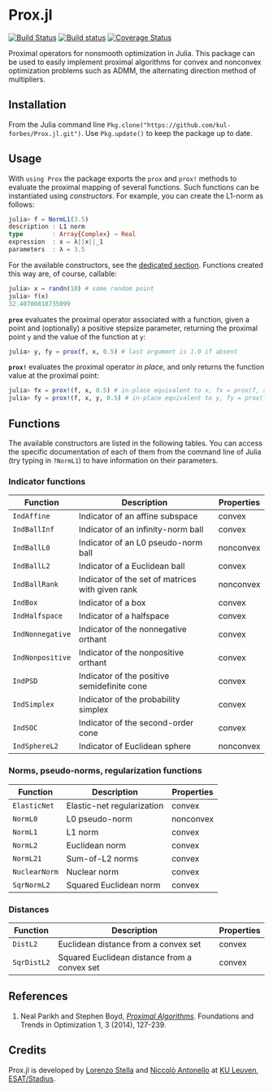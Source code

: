 # Prox.jl

[![Build Status](https://travis-ci.org/kul-forbes/Prox.jl.svg?branch=master)](https://travis-ci.org/kul-forbes/Prox.jl) [![Build status](https://ci.appveyor.com/api/projects/status/00rk6ip0y0t2wj8t?svg=true)](https://ci.appveyor.com/project/lostella/prox-jl) [![Coverage Status](https://coveralls.io/repos/github/kul-forbes/Prox.jl/badge.svg?branch=master)](https://coveralls.io/github/kul-forbes/Prox.jl?branch=master)


Proximal operators for nonsmooth optimization in Julia.
This package can be used to easily implement proximal algorithms
for convex and nonconvex optimization problems such as ADMM,
the alternating direction method of multipliers.

## Installation

From the Julia command line `Pkg.clone("https://github.com/kul-forbes/Prox.jl.git")`.
Use `Pkg.update()` to keep the package up to date.

## Usage

With `using Prox` the package exports the `prox` and `prox!` methods to evaluate
the proximal mapping of several functions. Such functions can be instantiated using
*constructors*. For example, you can create the L1-norm as follows:

```julia
julia> f = NormL1(3.5)
description : L1 norm
type        : Array{Complex} → Real
expression  : x ↦ λ||x||_1
parameters  : λ = 3.5
```

For the available constructors, see the [dedicated section](https://github.com/kul-forbes/Prox.jl#functions).
Functions created this way are, of course, callable:

```julia
julia> x = randn(10) # some random point
julia> f(x)
32.40700818735099
```

**`prox`** evaluates the proximal operator associated with a function, given a point and (optionally) a positive stepsize parameter,
returning the proximal point `y` and the value of the function at `y`:

```julia
julia> y, fy = prox(f, x, 0.5) # last argument is 1.0 if absent
```

**`prox!`** evaluates the proximal operator *in place*, and only returns the function value at the proximal point:

```julia
julia> fx = prox!(f, x, 0.5) # in-place equivalent to x, fx = prox(f, x, 0.5)
julia> fy = prox!(f, x, y, 0.5) # in-place equivalent to y, fy = prox(f, x, 0.5)
```

## Functions

The available constructors are listed in the following tables.
You can access the specific documentation of each of them from the command line
of Julia (try typing in `?NormL1`) to have information on their parameters.

### Indicator functions

Function        | Description                                          | Properties
----------------|------------------------------------------------------|----------------
`IndAffine`     | Indicator of an affine subspace                      | convex
`IndBallInf`    | Indicator of an infinity-norm ball                   | convex
`IndBallL0`     | Indicator of an L0 pseudo-norm ball                  | nonconvex
`IndBallL2`     | Indicator of a Euclidean ball                        | convex
`IndBallRank`   | Indicator of the set of matrices with given rank     | nonconvex
`IndBox`        | Indicator of a box                                   | convex
`IndHalfspace`  | Indicator of a halfspace                             | convex
`IndNonnegative`| Indicator of the nonnegative orthant                 | convex
`IndNonpositive`| Indicator of the nonpositive orthant                 | convex
`IndPSD`        | Indicator of the positive semidefinite cone          | convex
`IndSimplex`    | Indicator of the probability simplex                 | convex
`IndSOC`        | Indicator of the second-order cone                   | convex
`IndSphereL2`   | Indicator of Euclidean sphere                        | nonconvex

### Norms, pseudo-norms, regularization functions

Function        | Description                                          | Properties
----------------|------------------------------------------------------|----------------
`ElasticNet`    | Elastic-net regularization                           | convex
`NormL0`        | L0 pseudo-norm                                       | nonconvex
`NormL1`        | L1 norm                                              | convex
`NormL2`        | Euclidean norm                                       | convex
`NormL21`       | Sum-of-L2 norms                                      | convex
`NuclearNorm`   | Nuclear norm                                         | convex
`SqrNormL2`     | Squared Euclidean norm                               | convex

### Distances

Function        | Description                                          | Properties
----------------|------------------------------------------------------|----------------
`DistL2`        | Euclidean distance from a convex set                 | convex
`SqrDistL2`     | Squared Euclidean distance from a convex set         | convex

## References

1. Neal Parikh and Stephen Boyd, [*Proximal Algorithms*](http://dx.doi.org/10.1561/2400000003).
Foundations and Trends in Optimization 1, 3 (2014), 127-239.

## Credits

Prox.jl is developed by [Lorenzo Stella](https://lostella.github.io) and [Niccolò Antonello](http://homes.esat.kuleuven.be/~nantonel/) at [KU Leuven, ESAT/Stadius](https://www.esat.kuleuven.be/stadius/).
